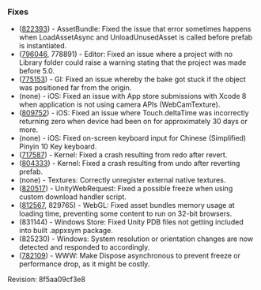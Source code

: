 ### Fixes

*   ([822393](http://issuetracker.unity3d.com/issues/sometimes-errors-when-loadassetasync-and-unloadunusedasset-is-called-before-gameobject-asset-is-instantiated)) - AssetBundle: Fixed the issue that error sometimes happens when LoadAssetAsync and UnloadUnusedAsset is called before prefab is instantiated.
*   ([796046](http://issuetracker.unity3d.com/issues/opening-project-with-no-library-folder-states-its-from-before-unity-5-dot-x), 778891) - Editor: Fixed an issue where a project with no Library folder could raise a warning stating that the project was made before 5.0.
*   ([775153](http://issuetracker.unity3d.com/issues/gi-bake-gets-stuck-if-the-object-is-positioned-far-from-the-zero-point)) - GI: Fixed an issue whereby the bake got stuck if the object was positioned far from the origin.
*   (none) - iOS: Fixed an issue with App store submissions with Xcode 8 when application is not using camera APIs (WebCamTexture).
*   ([809752](http://issuetracker.unity3d.com/issues/touch-dot-deltatime-returns-0-whilst-touch-dot-deltaposition-is-non-0-on-ios-devices)) - iOS: Fixed an issue where Touch.deltaTime was incorrectly returning zero when device had been on for approximately 30 days or more.
*   (none) - iOS: Fixed on-screen keyboard input for Chinese (Simplified) Pinyin 10 Key keyboard.
*   ([717587](http://issuetracker.unity3d.com/issues/redoing-revert-causes-crash)) - Kernel: Fixed a crash resulting from redo after revert.
*   ([804333](http://issuetracker.unity3d.com/issues/crash-after-reverting-prefab-and-pressing-undo)) - Kernel: Fixed a crash resulting from undo after reverting prefab.
*   (none) - Textures: Correctly unregister external native textures.
*   ([820517](http://issuetracker.unity3d.com/issues/freeze-using-unitywebrequest-with-custom-downloadhandlerscript)) - UnityWebRequest: Fixed a possible freeze when using custom download handler script.
*   ([812567](http://issuetracker.unity3d.com/issues/webgl-the-browser-could-not-allocate-enough-memory-for-the-webgl-content), 829765) - WebGL: Fixed asset bundles memory usage at loading time, preventing some content to run on 32-bit browsers.
*   (831144) - Windows Store: Fixed Unity PDB files not getting included into built .appxsym package.
*   (825230) - Windows: System resolution or orientation changes are now detected and responded to accordingly.
*   ([782109](http://issuetracker.unity3d.com/issues/www-dot-dispose-performs-very-slow)) - WWW: Make Dispose asynchronous to prevent freeze or performance drop, as it might be costly.

Revision: 8f5aa09cf3e8